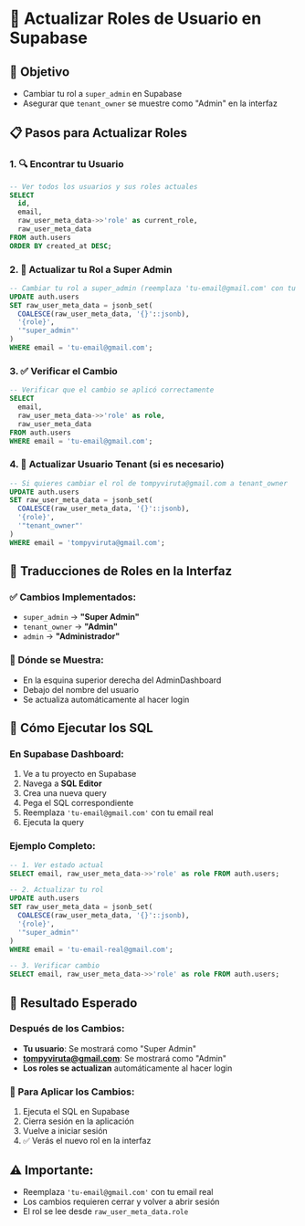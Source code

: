 # 🔧 Actualizar Roles de Usuario en Supabase

## 🎯 Objetivo
- Cambiar tu rol a `super_admin` en Supabase
- Asegurar que `tenant_owner` se muestre como "Admin" en la interfaz

## 📋 Pasos para Actualizar Roles

### 1. 🔍 Encontrar tu Usuario
```sql
-- Ver todos los usuarios y sus roles actuales
SELECT 
  id,
  email,
  raw_user_meta_data->>'role' as current_role,
  raw_user_meta_data
FROM auth.users 
ORDER BY created_at DESC;
```

### 2. 🚀 Actualizar tu Rol a Super Admin
```sql
-- Cambiar tu rol a super_admin (reemplaza 'tu-email@gmail.com' con tu email real)
UPDATE auth.users 
SET raw_user_meta_data = jsonb_set(
  COALESCE(raw_user_meta_data, '{}'::jsonb),
  '{role}',
  '"super_admin"'
)
WHERE email = 'tu-email@gmail.com';
```

### 3. ✅ Verificar el Cambio
```sql
-- Verificar que el cambio se aplicó correctamente
SELECT 
  email,
  raw_user_meta_data->>'role' as role,
  raw_user_meta_data
FROM auth.users 
WHERE email = 'tu-email@gmail.com';
```

### 4. 🔄 Actualizar Usuario Tenant (si es necesario)
```sql
-- Si quieres cambiar el rol de tompyviruta@gmail.com a tenant_owner
UPDATE auth.users 
SET raw_user_meta_data = jsonb_set(
  COALESCE(raw_user_meta_data, '{}'::jsonb),
  '{role}',
  '"tenant_owner"'
)
WHERE email = 'tompyviruta@gmail.com';
```

## 🎨 Traducciones de Roles en la Interfaz

### ✅ Cambios Implementados:
- `super_admin` → **"Super Admin"**
- `tenant_owner` → **"Admin"** 
- `admin` → **"Administrador"**

### 📱 Dónde se Muestra:
- En la esquina superior derecha del AdminDashboard
- Debajo del nombre del usuario
- Se actualiza automáticamente al hacer login

## 🔧 Cómo Ejecutar los SQL

### En Supabase Dashboard:
1. Ve a tu proyecto en Supabase
2. Navega a **SQL Editor**
3. Crea una nueva query
4. Pega el SQL correspondiente
5. Reemplaza `'tu-email@gmail.com'` con tu email real
6. Ejecuta la query

### Ejemplo Completo:
```sql
-- 1. Ver estado actual
SELECT email, raw_user_meta_data->>'role' as role FROM auth.users;

-- 2. Actualizar tu rol
UPDATE auth.users 
SET raw_user_meta_data = jsonb_set(
  COALESCE(raw_user_meta_data, '{}'::jsonb),
  '{role}',
  '"super_admin"'
)
WHERE email = 'tu-email-real@gmail.com';

-- 3. Verificar cambio
SELECT email, raw_user_meta_data->>'role' as role FROM auth.users;
```

## 🎯 Resultado Esperado

### Después de los Cambios:
- **Tu usuario**: Se mostrará como "Super Admin"
- **tompyviruta@gmail.com**: Se mostrará como "Admin"
- **Los roles se actualizan** automáticamente al hacer login

### 🔄 Para Aplicar los Cambios:
1. Ejecuta el SQL en Supabase
2. Cierra sesión en la aplicación
3. Vuelve a iniciar sesión
4. ✅ Verás el nuevo rol en la interfaz

## ⚠️ Importante:
- Reemplaza `'tu-email@gmail.com'` con tu email real
- Los cambios requieren cerrar y volver a abrir sesión
- El rol se lee desde `raw_user_meta_data.role`
